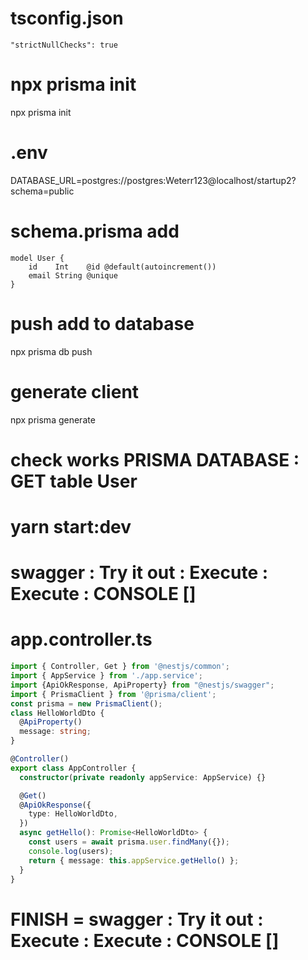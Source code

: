# tsconfig.json
```
"strictNullChecks": true
```

# npx prisma init
npx prisma init

# .env
DATABASE_URL=postgres://postgres:Weterr123@localhost/startup2?schema=public


# schema.prisma add
```
model User {
    id    Int    @id @default(autoincrement())
    email String @unique
}
```

# push add to database
npx prisma db push

# generate client
npx prisma generate

# check works PRISMA DATABASE : GET table User
# yarn start:dev
# swagger : Try it out : Execute : Execute : CONSOLE []
# app.controller.ts
```typescript
import { Controller, Get } from '@nestjs/common';
import { AppService } from './app.service';
import {ApiOkResponse, ApiProperty} from "@nestjs/swagger";
import { PrismaClient } from '@prisma/client';
const prisma = new PrismaClient();
class HelloWorldDto {
  @ApiProperty()
  message: string;
}

@Controller()
export class AppController {
  constructor(private readonly appService: AppService) {}

  @Get()
  @ApiOkResponse({
    type: HelloWorldDto,
  })
  async getHello(): Promise<HelloWorldDto> {
    const users = await prisma.user.findMany({});
    console.log(users);
    return { message: this.appService.getHello() };
  }
}
```
# FINISH = swagger : Try it out : Execute : Execute : CONSOLE []
